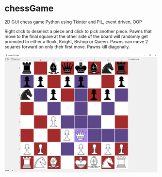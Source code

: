 # chessGame
2D GUI chess game Python using Tkinter and PIL, event driven, OOP

Right click to deselect a piece and click to pick another piece. 
Pawns that move to the final square at the other side of the board will randomly get promoted to either a Rook, Knight, Bishop or Queen.
Pawns can move 2 squares forward on only their first move. 
Pawns kill diagonally. 


![](https://github.com/fruffers/chessGame/blob/master/promote/game3.PNG)
